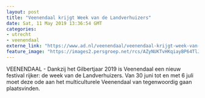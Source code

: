 ```yaml
---
layout: post
title: "Veenendaal krijgt Week van de Landverhuizers"
date: Sat, 11 May 2019 13:36:54 GMT
categories: 
- utrecht 
- veenendaal 
externe_link: "https://www.ad.nl/veenendaal/veenendaal-krijgt-week-van-de-landverhuizers~a746e5fb/"
feature_image: "https://images2.persgroep.net/rcs/AZyNUKTvHKqiayBP64TlJU1vdis/diocontent/147859663/_fitwidth/400/?appId=21791a8992982cd8da851550a453bd7f&quality=0.7"
---
```


VEENENDAAL - Dankzij het Gilbertjaar 2019 is Veenendaal een nieuw festival rijker: de week van de Landverhuizers. Van 30 juni tot en met 6 juli moet deze ode aan het multiculturele Veenendaal van tegenwoordig gaan plaatsvinden.
